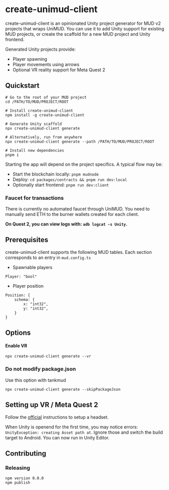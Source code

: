 create-unimud-client
====================
create-unimud-client is an opinionated Unity project generator for MUD v2 projects that wraps UniMUD.
You can use it to add Unity support for existing MUD projects, or create
the scaffold for a new MUD project and Unity frontend.

Generated Unity projects provide:
- Player spawning
- Player movements using arrows
- Optional VR reality support for Meta Quest 2

## Quickstart

```
# Go to the root of your MUD project
cd /PATH/TO/MUD/PROJECT/ROOT

# Install create-unimud-client
npm install -g create-unimud-client

# Generate Unity scaffold
npx create-unimud-client generate

# Alternatively, run from anywhere
npx create-unimud-client generate --path /PATH/TO/MUD/PROJECT/ROOT

# Install new dependencies
pnpm i
```

Starting the app will depend on the project specifics. A typical flow may be:
- Start the blockchain locally: `pnpm mudnode`
- Deploy: `cd packages/contracts && pnpm run dev:local`
- Optionally start frontend: `pnpm run dev:client`

### Faucet for transactions
There is currently no automated faucet through UniMUD. 
You need to manually send ETH to the burner wallets created for each client.


**On Quest 2, you can view logs with: `adb logcat -s Unity`.**

## Prerequisites

create-unimud-client supports the following MUD tables. Each section corresponds to an entry in `mud.config.ts`
- Spawnable players
```
Player: "bool"
```
- Player position
```
Position: {
    schema: {
        x: "int32",
        y: "int32",
    }
}
```

## Options
#### Enable VR

```
npx create-unimud-client generate --vr
```

### Do not modify package.json
Use this option with tankmud

```
npx create-unimud-client generate --skipPackageJson
```

## Setting up VR / Meta Quest 2

Follow the [official](https://developer.oculus.com/documentation/unity/unity-env-device-setup/) instructions to setup a headset.

When Unity is openend for the first time, you may notice errors: `UnityException: creating Asset path at`. Ignore those and switch the build target to Android. You can now run in Unity Editor.


## Contributing
### Releasing

```
npm version 0.0.0
npm publish
```